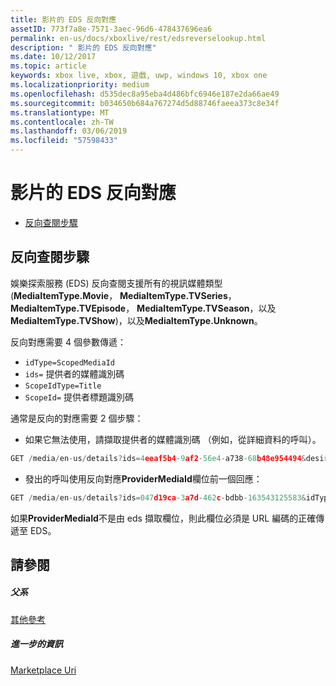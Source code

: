 ```yaml
---
title: 影片的 EDS 反向對應
assetID: 773f7a8e-7571-3aec-96d6-478437696ea6
permalink: en-us/docs/xboxlive/rest/edsreverselookup.html
description: " 影片的 EDS 反向對應"
ms.date: 10/12/2017
ms.topic: article
keywords: xbox live, xbox, 遊戲, uwp, windows 10, xbox one
ms.localizationpriority: medium
ms.openlocfilehash: d535dec8a95eba4d486bfc6946e187e2da66ae49
ms.sourcegitcommit: b034650b684a767274d5d88746faeea373c8e34f
ms.translationtype: MT
ms.contentlocale: zh-TW
ms.lasthandoff: 03/06/2019
ms.locfileid: "57598433"
---
```

# <a name="eds-reverse-lookup-for-video"></a>影片的 EDS 反向對應
 
  * [反向查閱步驟](#ID4EQ)
 
<a id="ID4EQ"></a>

 
## <a name="reverse-lookup-steps"></a>反向查閱步驟
 
娛樂探索服務 (EDS) 反向查閱支援所有的視訊媒體類型 (**MediaItemType.Movie**， **MediaItemType.TVSeries**， **MediaItemType.TVEpisode**， **MediaItemType.TVSeason**，以及**MediaItemType.TVShow**)，以及**MediaItemType.Unknown**。
 
反向對應需要 4 個參數傳遞： 
   * `idType=ScopedMediaId`
   * `ids=` 提供者的媒體識別碼
   * `ScopeIdType=Title`
   * `ScopeId=` 提供者標題識別碼
 
 
通常是反向的對應需要 2 個步驟： 
   * 如果它無法使用，請擷取提供者的媒體識別碼 （例如，從詳細資料的呼叫）。 

```cpp
GET /media/en-us/details?ids=4eeaf5b4-9af2-56e4-a738-68b48e954494&desiredMediaItemTypes=Movie&desired=Providers
```

 
   * 發出的呼叫使用反向對應**ProviderMediaId**欄位前一個回應： 

```cpp
GET /media/en-us/details?ids=047d19ca-3a7d-462c-bdbb-163543125583&idType=ScopedMediaId&desiredMediaItemTypes=Movie&fields=all&ScopeIdType=Title&ScopeId=0x5848085B
```

 
  
 
如果**ProviderMediaId**不是由 eds 擷取欄位，則此欄位必須是 URL 編碼的正確傳遞至 EDS。
  
<a id="ID4EOC"></a>

 
## <a name="see-also"></a>請參閱
 
<a id="ID4EQC"></a>

 
##### <a name="parent"></a>父系  

[其他參考](atoc-xboxlivews-reference-additional.md)

  
<a id="ID4E3C"></a>

 
##### <a name="further-information"></a>進一步的資訊 

[Marketplace Uri](../uri/marketplace/atoc-reference-marketplace.md)

   